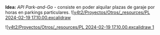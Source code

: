 **Idea:** *API Park-and-Go* - consiste en poder alquilar plazas de garaje por horas en parkings particulares.
![[y4t2/Proyectos/Otros/_resources/PL 2024-02-19 17.10.00.excalidraw](_resources/PL%202024-02-19%2017.10.00.excalidraw.md)

![[y4t2/Proyectos/Otros/_resources/PL 2024-02-19 17.10.00.excalidraw 1](_resources/PL%202024-02-19%2017.10.00.excalidraw%201.md)